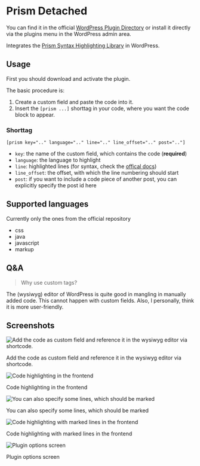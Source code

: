 Prism Detached
==============

You can find it in the official [WordPress Plugin Directory](http://wordpress.org/extend/plugins/prism-detached/)
or install it directly via the plugins menu in the WordPress admin area.

Integrates the [Prism Syntax Highlighting Library](https://github.com/LeaVerou/prism) in WordPress.


## Usage

First you should download and activate the plugin.


The basic procedure is:

1. Create a custom field and paste the code into it.
2. Insert the `[prism ...]` shorttag in your code, where you want the code block to appear.


### Shorttag
```
[prism key=".." language=".." line=".." line_offset=".." post=".."]
```

* `key`: the name of the custom field, which contains the code (**required**)
* `language`: the language to highlight
* `line`: highlighted lines (for syntax, check the [offical docs](http://prismjs.com/plugins/line-highlight/))
* `line_offset`: the offset, with which the line numbering should start
* `post`:  if you want to include a code piece of another post, you can explicitly specify the post id here


## Supported languages

Currently only the ones from the official repository

* css
* java
* javascript
* markup



## Q&A

> Why use custom tags?

The (wysiwyg) editor of WordPress is quite good in mangling in manually added code. This cannot happen with custom fields.
Also, I personally, think it is more user-friendly.
## Screenshots
![Add the code as custom field and reference it in the wysiwyg editor via shortcode.](https://raw.github.com/apfelbox/Prism-Detached/master/screenshot-1.png)

Add the code as custom field and reference it in the wysiwyg editor via shortcode.


![Code highlighting in the frontend](https://raw.github.com/apfelbox/Prism-Detached/master/screenshot-2.png)

Code highlighting in the frontend


![You can also specify some lines, which should be marked](https://raw.github.com/apfelbox/Prism-Detached/master/screenshot-3.png)

You can also specify some lines, which should be marked


![Code highlighting with marked lines in the frontend](https://raw.github.com/apfelbox/Prism-Detached/master/screenshot-4.png)

Code highlighting with marked lines in the frontend


![Plugin options screen](https://raw.github.com/apfelbox/Prism-Detached/master/screenshot-5.png)

Plugin options screen